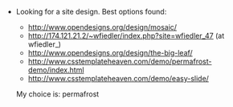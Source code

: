 
- Looking for a site design.  Best options found:
  - http://www.opendesigns.org/design/mosaic/
  - http://174.121.21.2/~wfiedler/index.php?site=wfiedler_47 (at wfiedler_)
  - http://www.opendesigns.org/design/the-big-leaf/
  - http://www.csstemplateheaven.com/demo/permafrost-demo/index.html
  - http://www.csstemplateheaven.com/demo/easy-slide/

  My choice is: permafrost
